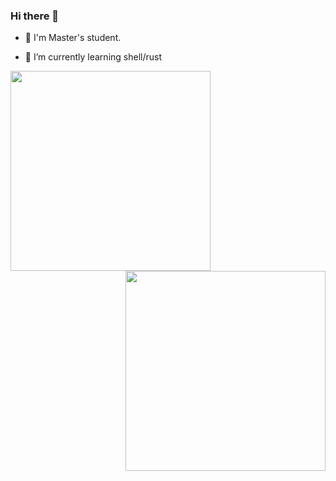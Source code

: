 ### Hi there 👋

- 🏫 I'm Master's student.

- 🌱 I’m currently learning shell/rust

<a href="https://github.com/anuraghazra/github-readme-stats">
  <img height="320px" align="left" src="https://github-readme-stats.vercel.app/api?username=ushmz&show_icons=true&count_private=true&theme=nord" />
</a>
<a href="https://github.com/anuraghazra/github-readme-stats">
  <img height="320px" align="right" src="https://github-readme-stats.vercel.app/api/top-langs/?username=ushmz&count_private=true&exclude_repo=data-science-exercise,adagio,dotfiles&theme=nord&langs_count=10&layout=compact" />
</a>

